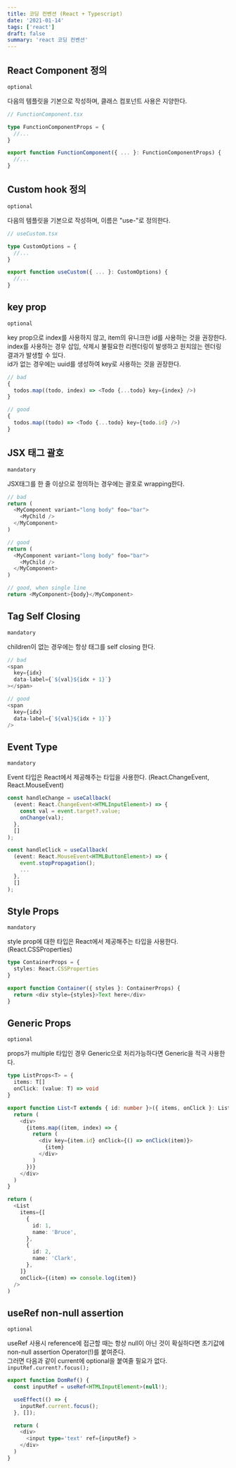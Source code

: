 ```yaml
---
title: 코딩 컨벤션 (React + Typescript)
date: '2021-01-14'
tags: ['react']
draft: false
summary: 'react 코딩 컨벤션'
---
```


## React Component 정의

`optional`

다음의 템플릿을 기본으로 작성하며, 클래스 컴포넌트 사용은 지양한다.

```ts
// FunctionComponent.tsx

type FunctionComponentProps = {
  //...
}

export function FunctionComponent({ ... }: FunctionComponentProps) {
  //...
}
```

## Custom hook 정의

`optional`

다음의 템플릿을 기본으로 작성하며, 이름은 "use-"로 정의한다.

```ts
// useCustom.tsx

type CustomOptions = {
  //...
}

export function useCustom({ ... }: CustomOptions) {
  //...
}
```

## key prop

`optional`

key prop으로 index를 사용하지 않고, item의 유니크한 id를 사용하는 것을 권장한다. <br />
index를 사용하는 경우 삽입, 삭제시 불필요한 리렌더링이 발생하고 원치않는 렌더링 결과가 발생할 수 있다. <br />
id가 없는 경우에는 uuid를 생성하여 key로 사용하는 것을 권장한다.

```ts
// bad
{
  todos.map((todo, index) => <Todo {...todo} key={index} />)
}

// good
{
  todos.map((todo) => <Todo {...todo} key={todo.id} />)
}
```

## JSX 태그 괄호

`mandatory`

JSX태그를 한 줄 이상으로 정의하는 경우에는 괄호로 wrapping한다.

```ts
// bad
return (
  <MyComponent variant="long body" foo="bar">
    <MyChild />
  </MyComponent>
)

// good
return (
  <MyComponent variant="long body" foo="bar">
    <MyChild />
  </MyComponent>
)

// good, when single line
return <MyComponent>{body}</MyComponent>
```

## Tag Self Closing

`mandatory`

children이 없는 경우에는 항상 태그를 self closing 한다.

```ts
// bad
<span
  key={idx}
  data-label={`${val}${idx + 1}`}
></span>

// good
<span
  key={idx}
  data-label={`${val}${idx + 1}`}
/>
```

## Event Type

`mandatory`

Event 타입은 React에서 제공해주는 타입을 사용한다. (React.ChangeEvent, React.MouseEvent)

```ts
const handleChange = useCallback(
  (event: React.ChangeEvent<HTMLInputElement>) => {
    const val = event.target?.value;
    onChange(val);
  },
  []
);

const handleClick = useCallback(
  (event: React.MouseEvent<HTMLButtonElement>) => {
    event.stopPropagation();
    ...
  },
  []
);
```

## Style Props

`mandatory`

style prop에 대한 타입은 React에서 제공해주는 타입을 사용한다. (React.CSSProperties)

```ts
type ContainerProps = {
  styles: React.CSSProperties
}

export function Container({ styles }: ContainerProps) {
  return <div style={styles}>Text here</div>
}
```

## Generic Props

`optional`

props가 multiple 타입인 경우 Generic으로 처리가능하다면 Generic을 적극 사용한다.

```ts
type ListProps<T> = {
  items: T[]
  onClick: (value: T) => void
}

export function List<T extends { id: number }>({ items, onClick }: ListProps<T>) {
  return (
    <div>
      {items.map((item, index) => {
        return (
          <div key={item.id} onClick={() => onClick(item)}>
            {item}
          </div>
        )
      })}
    </div>
  )
}
```

```ts
return (
  <List
    items={[
      {
        id: 1,
        name: 'Bruce',
      },
      {
        id: 2,
        name: 'Clark',
      },
    ]}
    onClick={(item) => console.log(item)}
  />
)
```

## useRef non-null assertion

`optional`

useRef 사용시 reference에 접근할 때는 항상 null이 아닌 것이 확실하다면 초기값에 non-null assertion Operator(!)를 붙여준다. <br />
그러면 다음과 같이 current에 optional을 붙여줄 필요가 없다. `inputRef.current?.focus();`

```ts
export function DomRef() {
  const inputRef = useRef<HTMLInputElement>(null!);

  useEffect(() => {
    inputRef.current.focus();
  }, []);

  return (
    <div>
      <input type='text' ref={inputRef} >
    </div>
  )
}
```
